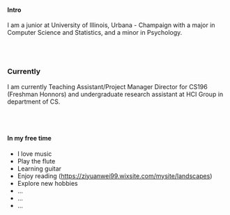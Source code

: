 
#### Intro
I am a junior at University of Illinois, Urbana - Champaign with a major in Computer Science and Statistics, and a minor in Psychology. 

<br><br>
### Currently
I am currently Teaching Assistant/Project Manager Director for CS196 (Freshman Honnors) and undergraduate research assistant at HCI Group in department of CS.


<br><br>
#### In my free time
- I love music
- Play the flute
- Learning guitar
- Enjoy reading (https://ziyuanwei99.wixsite.com/mysite/landscapes)
- Explore new hobbies
- ...
- ...
- ...
